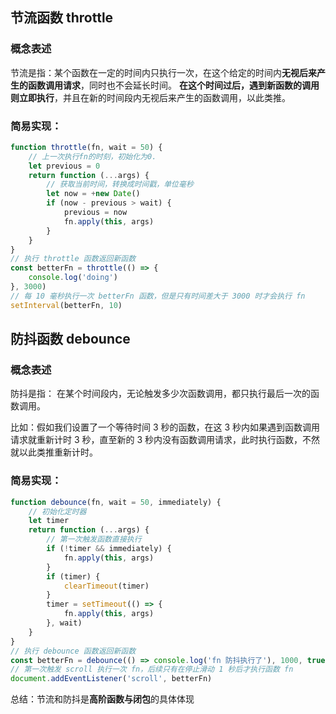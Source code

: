 ## 节流函数 throttle

### 概念表述
节流是指：某个函数在一定的时间内只执行一次，在这个给定的时间内**无视后来产生的函数调用请求**，同时也不会延长时间。
**在这个时间过后，遇到新函数的调用则立即执行**，并且在新的时间段内无视后来产生的函数调用，以此类推。

### 简易实现：
```js
function throttle(fn, wait = 50) {
    // 上一次执行fn的时刻，初始化为0.
    let previous = 0
    return function (...args) {
        // 获取当前时间，转换成时间戳，单位毫秒
        let now = +new Date()
        if (now - previous > wait) {
            previous = now
            fn.apply(this, args)
        }
    }
}
// 执行 throttle 函数返回新函数
const betterFn = throttle(() => {
    console.log('doing')
}, 3000)
// 每 10 毫秒执行一次 betterFn 函数，但是只有时间差大于 3000 时才会执行 fn
setInterval(betterFn, 10)
```

## 防抖函数 debounce

### 概念表述
防抖是指： 在某个时间段内，无论触发多少次函数调用，都只执行最后一次的函数调用。

比如：假如我们设置了一个等待时间 3 秒的函数，在这 3 秒内如果遇到函数调用请求就重新计时 3 秒，直至新的 3 秒内没有函数调用请求，此时执行函数，不然就以此类推重新计时。

### 简易实现：
```js
function debounce(fn, wait = 50, immediately) {
    // 初始化定时器
    let timer
    return function (...args) {
        // 第一次触发函数直接执行
        if (!timer && immediately) {
            fn.apply(this, args)
        }
        if (timer) {
            clearTimeout(timer)
        }
        timer = setTimeout(() => {
            fn.apply(this, args)
        }, wait)
    }
}
// 执行 debounce 函数返回新函数
const betterFn = debounce(() => console.log('fn 防抖执行了'), 1000, true)
// 第一次触发 scroll 执行一次 fn，后续只有在停止滑动 1 秒后才执行函数 fn
document.addEventListener('scroll', betterFn)
```

总结：节流和防抖是**高阶函数与闭包**的具体体现
